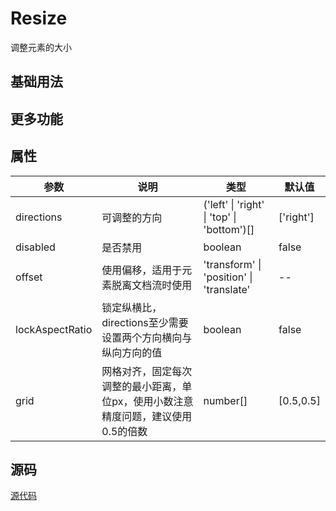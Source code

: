 # Resize

调整元素的大小

## 基础用法

<demo vue="components/resize/base.vue"/>

## 更多功能

<demo vue="components/resize/direction.vue"/>

## 属性

| 参数            | 说明                                                         | 类型                                       | 默认值    |
| --------------- | ------------------------------------------------------------ | ------------------------------------------ | --------- |
| directions      | 可调整的方向                                                 | ('left' \| 'right' \| 'top' \| 'bottom')[] | ['right'] |
| disabled        | 是否禁用                                                     | boolean                                    | false     |
| offset          | 使用偏移，适用于元素脱离文档流时使用                         | 'transform' \| 'position' \| 'translate'   | --        |
| lockAspectRatio | 锁定纵横比，directions至少需要设置两个方向横向与纵向方向的值 | boolean                                    | false     |
| grid            | 网格对齐，固定每次调整的最小距离，单位px，使用小数注意精度问题，建议使用0.5的倍数 | number[]                                   | [0.5,0.5] |

## 源码

[源代码](https://github.com/nixwai/mortise-tenon/blob/main/packages/components/src/resize/src/resize.vue)
